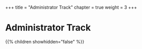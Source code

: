 +++
title = "Administrator Track"
chapter = true
weight = 3
+++

# Administrator Track

{{% children showhidden="false" %}}